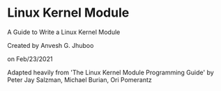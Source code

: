 # Linux Kernel Module

A Guide to Write a Linux Kernel Module

Created by Anvesh G. Jhuboo

on Feb/23/2021

Adapted heavily from 'The Linux Kernel Module Programming Guide' by Peter Jay Salzman, Michael Burian, Ori Pomerantz

